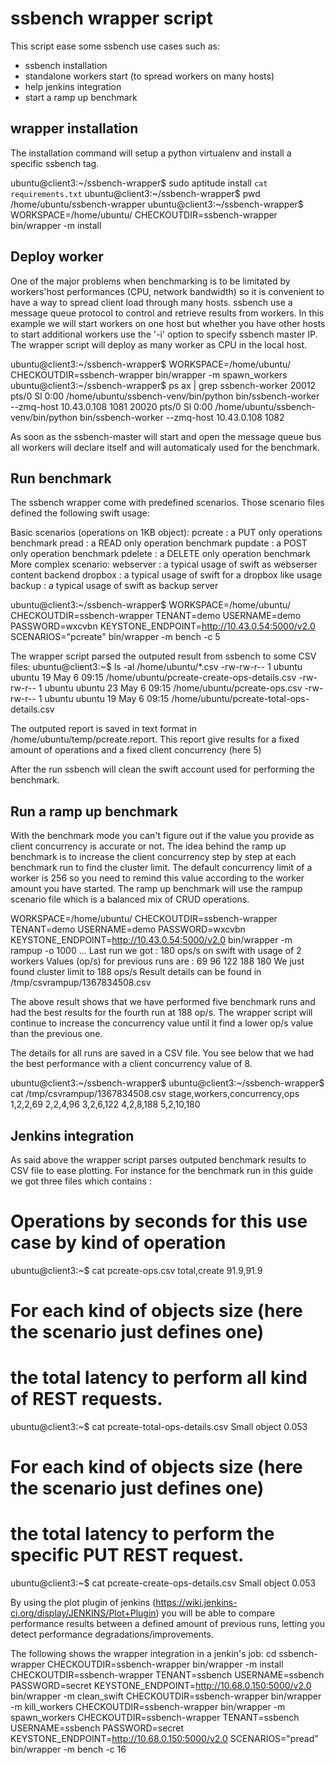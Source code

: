 ssbench wrapper script
======================

This script ease some ssbench use cases such as:
 * ssbench installation
 * standalone workers start (to spread workers on many hosts)
 * help jenkins integration
 * start a ramp up benchmark

wrapper installation
--------------------

The installation command will setup a python virtualenv and install
a specific ssbench tag. 

 ubuntu@client3:~/ssbench-wrapper$ sudo aptitude install `cat requirements.txt`
 ubuntu@client3:~/ssbench-wrapper$ pwd
 /home/ubuntu/ssbench-wrapper
 ubuntu@client3:~/ssbench-wrapper$ WORKSPACE=/home/ubuntu/ CHECKOUTDIR=ssbench-wrapper \
                                   bin/wrapper -m install

Deploy worker
-------------

One of the major problems when benchmarking is to be limitated by workers'host performances (CPU, network bandwidth) so it is convenient to have a way to spread client load through many hosts. ssbench use a message queue protocol to control and retrieve results from workers.
In this example we will start workers on one host but whether you have other hosts to start additional workers use the '-i' option to specify ssbench master IP. The wrapper script will deploy as many worker as CPU in the local host.

 ubuntu@client3:~/ssbench-wrapper$ WORKSPACE=/home/ubuntu/ CHECKOUTDIR=ssbench-wrapper bin/wrapper -m spawn_workers
 ubuntu@client3:~/ssbench-wrapper$ ps ax | grep ssbench-worker
 20012 pts/0    Sl     0:00 /home/ubuntu/ssbench-venv/bin/python bin/ssbench-worker --zmq-host 10.43.0.108 1081
 20020 pts/0    Sl     0:00 /home/ubuntu/ssbench-venv/bin/python bin/ssbench-worker --zmq-host 10.43.0.108 1082

As soon as the ssbench-master will start and open the message queue bus all workers will declare itself and will automaticaly used for the benchmark.

Run benchmark
-------------

The ssbench wrapper come with predefined scenarios. Those scenario files defined the following swift usage:

Basic scenarios (operations on 1KB object):
 pcreate : a PUT only operations benchmark
 pread : a READ only operation benchmark
 pupdate : a POST only operation benchmark
 pdelete : a DELETE only operation benchmark
More complex scenario:
 webserver : a typical usage of swift as webserser content backend
 dropbox : a typical usage of swift for a dropbox like usage
 backup : a typical usage of swift as backup server

 ubuntu@client3:~/ssbench-wrapper$ WORKSPACE=/home/ubuntu/ CHECKOUTDIR=ssbench-wrapper TENANT=demo USERNAME=demo PASSWORD=wxcvbn   KEYSTONE_ENDPOINT=http://10.43.0.54:5000/v2.0 SCENARIOS="pcreate" bin/wrapper -m bench -c 5

The wrapper script parsed the outputed result from ssbench to some CSV files:
 ubuntu@client3:~$ ls -al /home/ubuntu/*.csv
 -rw-rw-r-- 1 ubuntu ubuntu 19 May  6 09:15 /home/ubuntu/pcreate-create-ops-details.csv
 -rw-rw-r-- 1 ubuntu ubuntu 23 May  6 09:15 /home/ubuntu/pcreate-ops.csv
 -rw-rw-r-- 1 ubuntu ubuntu 19 May  6 09:15 /home/ubuntu/pcreate-total-ops-details.csv

The outputed report is saved in text format in /home/ubuntu/temp/pcreate.report. This report give results for a fixed amount of operations and a fixed client concurrency (here 5)

After the run ssbench will clean the swift account used for performing the benchmark.

Run a ramp up benchmark
-----------------------

With the benchmark mode you can't figure out if the value you provide as client concurrency is accurate or not. The idea behind the ramp up benchmark is to increase the client concurrency step by step at each benchmark run to find the cluster limit.
The default concurrency limit of a worker is 256 so you need to remind this value according to the worker amount you have started.
The ramp up benchmark will use the rampup scenario file which is a balanced mix of CRUD operations.

WORKSPACE=/home/ubuntu/ CHECKOUTDIR=ssbench-wrapper TENANT=demo USERNAME=demo PASSWORD=wxcvbn
KEYSTONE_ENDPOINT=http://10.43.0.54:5000/v2.0 bin/wrapper -m rampup -o 1000
...
Last run we got : 180 ops/s on swift with usage of 2 workers
Values (op/s) for previous runs are : 69 96 122 188 180
We just found cluster limit to 188 ops/s
Result details can be found in /tmp/csvrampup/1367834508.csv

The above result shows that we have performed five benchmark runs and had the best results for the fourth run at 188 op/s. The wrapper script will continue to increase the concurrency value until it find a lower op/s value than the previous one.

The details for all runs are saved in a CSV file. You see below that we had the best performance with a client concurrency value of 8.

 ubuntu@client3:~/ssbench-wrapper$ ubuntu@client3:~/ssbench-wrapper$ cat /tmp/csvrampup/1367834508.csv
 stage,workers,concurrency,ops
 1,2,2,69
 2,2,4,96
 3,2,6,122
 4,2,8,188
 5,2,10,180

Jenkins integration
-------------------

As said above the wrapper script parses outputed benchmark results to CSV file to ease plotting. For instance for the benchmark run in this guide we got three files which contains :

 # Operations by seconds for this use case by kind of operation
 ubuntu@client3:~$ cat pcreate-ops.csv 
 total,create
 91.9,91.9
 
 # For each kind of objects size (here the scenario just defines one)
 # the total latency to perform all kind of REST requests.
 ubuntu@client3:~$ cat pcreate-total-ops-details.csv 
 Small object
 0.053
 
 # For each kind of objects size (here the scenario just defines one)
 # the total latency to perform the specific PUT REST request.
 ubuntu@client3:~$ cat pcreate-create-ops-details.csv
 Small object
 0.053

By using the plot plugin of jenkins (https://wiki.jenkins-ci.org/display/JENKINS/Plot+Plugin) you will be able to compare performance results  between a defined amount of previous runs, letting you detect performance degradations/improvements. 

The following shows the wrapper integration in a jenkin's job:
 cd ssbench-wrapper
 CHECKOUTDIR=ssbench-wrapper bin/wrapper -m install
 CHECKOUTDIR=ssbench-wrapper TENANT=ssbench USERNAME=ssbench PASSWORD=secret KEYSTONE_ENDPOINT=http://10.68.0.150:5000/v2.0 bin/wrapper -m   clean_swift
 CHECKOUTDIR=ssbench-wrapper bin/wrapper -m kill_workers
 CHECKOUTDIR=ssbench-wrapper bin/wrapper -m spawn_workers
 CHECKOUTDIR=ssbench-wrapper TENANT=ssbench USERNAME=ssbench PASSWORD=secret KEYSTONE_ENDPOINT=http://10.68.0.150:5000/v2.0 SCENARIOS="pread"  bin/wrapper -m bench -c 16
